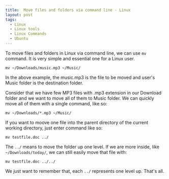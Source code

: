 ```yaml
---
title:  Move files and folders via command line - Linux
layout: post
tags:
  - Linux
  - Linux tools
  - Linux Commands
  - Ubuntu
---
```


To move files and folders in Linux via command line, we can use `mv` command. It is very simple and essential one for a Linux user.

	mv ~/Downloads/music.mp3 ~/Music/

In the above example, the music.mp3 is the file to be moved and user's Music folder is the destination folder.

Consider that we have few MP3 files with .mp3 extension in our Download folder and we want to move all of them to Music folder. We can quickly move all of them with a single command, like so:

	mv ~/Downloads/*.mp3 ~/Music/

If you want to moove one file into the parent directory of the current working directory, just enter command like so:

	mv testfile.doc ../
	
The `../` means to move the folder up one level. If we are more inside, like `~/Downloads/today/`, we can still easily move that file with:

	mv testfile.doc ../../

We just want to remember that, each `../` represents one level up. That's all.

